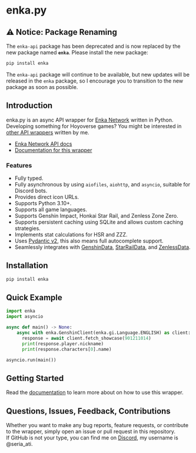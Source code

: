# enka.py

## ⚠️ Notice: Package Renaming

The `enka-api` package has been deprecated and is now replaced by the new package named **`enka`**.
Please install the new package:

```bash
pip install enka
```

The `enka-api` package will continue to be available, but new updates will be released in the `enka` package, so I encourage you to transition to the new package as soon as possible.

## Introduction

enka.py is an async API wrapper for [Enka Network](https://enka.network/) written in Python.  
Developing something for Hoyoverse games? You might be interested in [other API wrappers](https://github.com/seriaati#api-wrappers) written by me.

- [Enka Network API docs](http://api.enka.network/)
- [Documentation for this wrapper](https://gh.seria.moe/enka-py)

### Features

- Fully typed.
- Fully asynchronous by using `aiofiles`, `aiohttp`, and `asyncio`, suitable for Discord bots.
- Provides direct icon URLs.
- Supports Python 3.10+.
- Supports all game languages.
- Supports Genshin Impact, Honkai Star Rail, and Zenless Zone Zero.
- Supports persistent caching using SQLite and allows custom caching strategies.
- Implements stat calculations for HSR and ZZZ.
- Uses [Pydantic v2](https://github.com/pydantic/pydantic), this also means full autocomplete support.
- Seamlessly integrates with [GenshinData](https://gitlab.com/Dimbreath/AnimeGameData), [StarRailData](https://github.com/Dimbreath/StarRailData), and [ZenlessData](https://git.mero.moe/dimbreath/ZenlessData).

## Installation

```bash
pip install enka
```

## Quick Example

```py
import enka
import asyncio

async def main() -> None:
    async with enka.GenshinClient(enka.gi.Language.ENGLISH) as client:
      response = await client.fetch_showcase(901211014)
      print(response.player.nickname)
      print(response.characters[0].name)

asyncio.run(main())
```

## Getting Started

Read the [documentation](https://gh.seria.moe/enka-py) to learn more about on how to use this wrapper.

## Questions, Issues, Feedback, Contributions

Whether you want to make any bug reports, feature requests, or contribute to the wrapper, simply open an issue or pull request in this repository.  
If GitHub is not your type, you can find me on [Discord](https://discord.com/invite/b22kMKuwbS), my username is @seria_ati.
